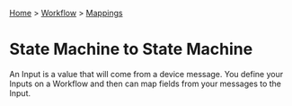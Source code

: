 [Home](../../Index.md) > [Workflow](../Index.md) > [Mappings](Index.md)

# State Machine to State Machine

An Input is a value that will come from a device message.  You define your Inputs on a Workflow and then can map fields
from your messages to the Input.
